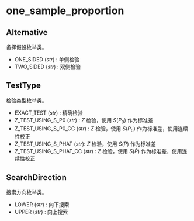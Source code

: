 # one_sample_proportion

<!-- prettier-ignore-start -->

## Alternative

备择假设枚举类。

- ONE_SIDED (_str_) : 单侧检验
- TWO_SIDED (_str_) : 双侧检验

## TestType

检验类型枚举类。

- EXACT_TEST (_str_) : 精确检验
- Z_TEST_USING_S_P0 (_str_) : $Z$ 检验，使用 $S(P_0)$ 作为标准差
- Z_TEST_USING_S_P0_CC (_str_) : $Z$ 检验，使用 $S(P_0)$ 作为标准差，使用连续性校正
- Z_TEST_USING_S_PHAT (_str_): $Z$ 检验，使用 $S(\hat{P})$ 作为标准差
- Z_TEST_USING_S_PHAT_CC (_str_) : $Z$ 检验，使用 $S(\hat{P})$ 作为标准差，使用连续性校正

## SearchDirection

搜索方向枚举类。

- LOWER (_str_) : 向下搜索
- UPPER (_str_) : 向上搜索

<!-- prettier-ignore-end -->

